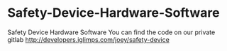 # Safety-Device-Hardware-Software
Safety Device Hardware Software
You can find the code on our private gitlab
http://developers.iglimps.com/joey/safety-device
